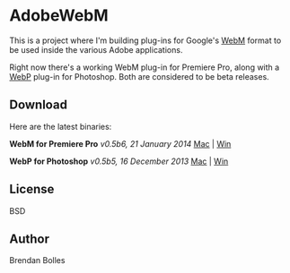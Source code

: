 AdobeWebM
=========

This is a project where I'm building plug-ins for Google's [WebM](http://www.webmproject.org/) format to be used inside the various Adobe applications.

Right now there's a working WebM plug-in for Premiere Pro, along with a [WebP](https://developers.google.com/speed/webp/) plug-in for Photoshop. Both are considered to be beta releases.


Download
--------
Here are the latest binaries:

**WebM for Premiere Pro** _v0.5b6, 21 January 2014_
[Mac](http://www.fnordware.com/downloads/WebM_v0.5b6_mac.zip) | [Win](http://www.fnordware.com/downloads/WebM_v0.5b6_win.zip)

**WebP for Photoshop** _v0.5b5, 16 December 2013_
[Mac](http://www.fnordware.com/downloads/WebP_v0.5b5_mac.zip) | [Win](http://www.fnordware.com/downloads/WebP_v0.5b5_win.zip)


License
-------
BSD


Author
------
Brendan Bolles